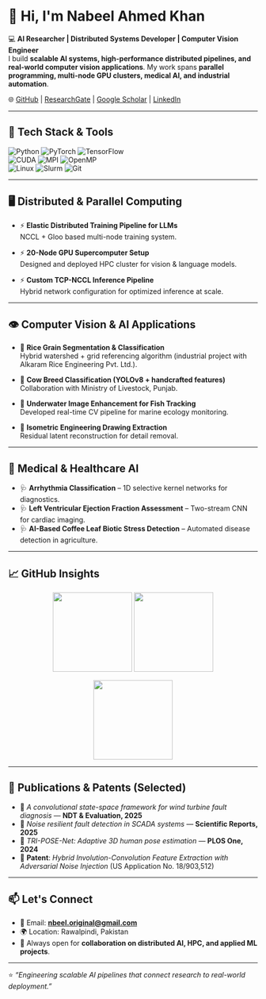 # 👋 Hi, I'm Nabeel Ahmed Khan  

💻 **AI Researcher | Distributed Systems Developer | Computer Vision Engineer**  
I build **scalable AI systems, high-performance distributed pipelines, and real-world computer vision applications**. My work spans **parallel programming, multi-node GPU clusters, medical AI, and industrial automation**.  

🌐 [GitHub](https://github.com/nbeeeel) | [ResearchGate](https://www.researchgate.net/profile/Nabeel-Khan-47?ev=hdr_xprf) | [Google Scholar](https://scholar.google.com/) | [LinkedIn](https://linkedin.com)  

---

## 🚀 Tech Stack & Tools  

![Python](https://img.shields.io/badge/Python-3776AB?style=for-the-badge&logo=python&logoColor=white) 
![PyTorch](https://img.shields.io/badge/PyTorch-EE4C2C?style=for-the-badge&logo=pytorch&logoColor=white) 
![TensorFlow](https://img.shields.io/badge/TensorFlow-FF6F00?style=for-the-badge&logo=tensorflow&logoColor=white)  
![CUDA](https://img.shields.io/badge/CUDA-76B900?style=for-the-badge&logo=nvidia&logoColor=white) 
![MPI](https://img.shields.io/badge/MPI-0078D7?style=for-the-badge&logo=mpi&logoColor=white) 
![OpenMP](https://img.shields.io/badge/OpenMP-00599C?style=for-the-badge&logo=c&logoColor=white)  
![Linux](https://img.shields.io/badge/Linux-FCC624?style=for-the-badge&logo=linux&logoColor=black) 
![Slurm](https://img.shields.io/badge/Slurm-HPC-blue?style=for-the-badge) 
![Git](https://img.shields.io/badge/Git-F05032?style=for-the-badge&logo=git&logoColor=white)  

---

## 🖥️ Distributed & Parallel Computing  

- ⚡ **Elastic Distributed Training Pipeline for LLMs**  
  NCCL + Gloo based multi-node training system.  

- ⚡ **20-Node GPU Supercomputer Setup**  
  Designed and deployed HPC cluster for vision & language models.  

- ⚡ **Custom TCP-NCCL Inference Pipeline**  
  Hybrid network configuration for optimized inference at scale.  

---

## 👁️ Computer Vision & AI Applications  

- 🎯 **Rice Grain Segmentation & Classification**  
  Hybrid watershed + grid referencing algorithm (industrial project with Alkaram Rice Engineering Pvt. Ltd.).  

- 🎯 **Cow Breed Classification (YOLOv8 + handcrafted features)**  
  Collaboration with Ministry of Livestock, Punjab.  

- 🎯 **Underwater Image Enhancement for Fish Tracking**  
  Developed real-time CV pipeline for marine ecology monitoring.  

- 🎯 **Isometric Engineering Drawing Extraction**  
  Residual latent reconstruction for detail removal.  

---

## 🏥 Medical & Healthcare AI  

- 🩺 **Arrhythmia Classification** – 1D selective kernel networks for diagnostics.  
- 🩺 **Left Ventricular Ejection Fraction Assessment** – Two-stream CNN for cardiac imaging.  
- 🩺 **AI-Based Coffee Leaf Biotic Stress Detection** – Automated disease detection in agriculture.  

---

## 📈 GitHub Insights  

<p align="center">
  <img src="https://github-readme-stats.vercel.app/api?username=nbeeeel&show_icons=true&theme=tokyonight" height="160" />
  <img src="https://github-readme-stats.vercel.app/api/top-langs/?username=nbeeeel&layout=compact&theme=tokyonight" height="160" />
</p>

<p align="center">
  <img src="https://github-readme-streak-stats.herokuapp.com/?user=nbeeeel&theme=tokyonight" height="160" />
</p>

---

## 📄 Publications & Patents (Selected)  

- 📝 *A convolutional state-space framework for wind turbine fault diagnosis* — **NDT & Evaluation, 2025**  
- 📝 *Noise resilient fault detection in SCADA systems* — **Scientific Reports, 2025**  
- 📝 *TRI-POSE-Net: Adaptive 3D human pose estimation* — **PLOS One, 2024**  
- 📌 **Patent**: *Hybrid Involution-Convolution Feature Extraction with Adversarial Noise Injection* (US Application No. 18/903,512)  

---

## 📫 Let's Connect  

- 📧 Email: **nbeel.original@gmail.com**  
- 🌍 Location: Rawalpindi, Pakistan  
- 💼 Always open for **collaboration on distributed AI, HPC, and applied ML projects**.  

---

⭐️ *“Engineering scalable AI pipelines that connect research to real-world deployment.”*  
